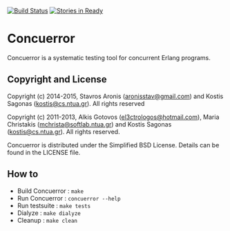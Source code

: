 [![Build Status](https://travis-ci.org/parapluu/Concuerror.svg?branch=master)](https://travis-ci.org/parapluu/Concuerror)
[![Stories in Ready](https://badge.waffle.io/parapluu/concuerror.png?label=ready&title=Ready)](https://waffle.io/parapluu/concuerror)

Concuerror
==========

Concuerror is a systematic testing tool for concurrent Erlang programs.

Copyright and License
----------------------
Copyright (c) 2014-2015,
Stavros Aronis (<aronisstav@gmail.com>) and
Kostis Sagonas (<kostis@cs.ntua.gr>).
All rights reserved

Copyright (c) 2011-2013,
Alkis Gotovos (<el3ctrologos@hotmail.com>),
Maria Christakis (<mchrista@softlab.ntua.gr>) and
Kostis Sagonas (<kostis@cs.ntua.gr>).
All rights reserved.

Concuerror is distributed under the Simplified BSD License.
Details can be found in the LICENSE file.

How to
------

* Build Concuerror   : `make`
* Run Concuerror     : `concuerror --help`
* Run testsuite      : `make tests`
* Dialyze            : `make dialyze`
* Cleanup            : `make clean`
